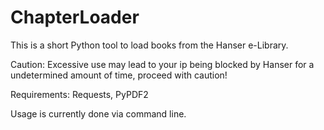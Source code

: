 # ChapterLoader
This is a short Python tool to load books from the Hanser e-Library.

Caution: Excessive use may lead to your ip being blocked by Hanser for a undetermined amount of time, proceed with caution!

Requirements:
  Requests,
  PyPDF2

Usage is currently done via command line.

